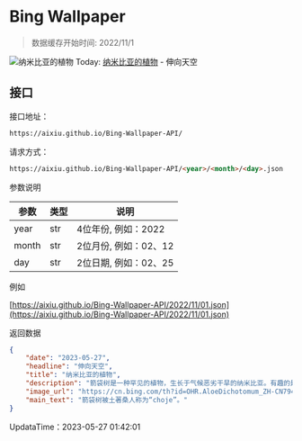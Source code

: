 # Bing Wallpaper

> 数据缓存开始时间: 2022/11/1

![纳米比亚的植物](https://cn.bing.com/th?id=OHR.AloeDichotomum_ZH-CN7940121733_1920x1080.webp)
Today: [纳米比亚的植物](https://cn.bing.com/th?id=OHR.AloeDichotomum_ZH-CN7940121733_1920x1080.webp) - 伸向天空

## 接口

接口地址：

```html
https://aixiu.github.io/Bing-Wallpaper-API/
```

请求方式：

```html
https://aixiu.github.io/Bing-Wallpaper-API/<year>/<month>/<day>.json
```

参数说明

| 参数 | 类型 | 说明 |
| - | - | - |
| year | str | 4位年份, 例如：2022 |
| month | str | 2位月份, 例如：02、12 |
| day | str | 2位日期, 例如：02、25 |

例如

[https://aixiu.github.io/Bing-Wallpaper-API/2022/11/01.json](https://aixiu.github.io/Bing-Wallpaper-API/2022/11/01.json)

返回数据

```json
{
    "date": "2023-05-27",
    "headline": "伸向天空",
    "title": "纳米比亚的植物",
    "description": "箭袋树是一种罕见的植物，生长于气候恶劣干旱的纳米比亚。有趣的是，箭袋树其实根本不是树，而是一种高度濒危的芦荟植物，属于多肉植物。当地土著桑人会将箭袋树的枝干掏空，做成箭袋在狩猎时使用，故名箭袋树。如果你在纳米比亚的冬季（5月到7月）参观箭袋树森林，就能欣赏到这些独特的植物开出鲜黄的花朵。",
    "image_url": "https://cn.bing.com/th?id=OHR.AloeDichotomum_ZH-CN7940121733_1920x1080.webp",
    "main_text": "箭袋树被土著桑人称为“choje”。"
}
```

UpdataTime：2023-05-27 01:42:01
